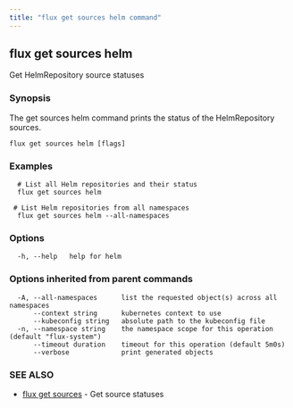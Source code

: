```yaml
---
title: "flux get sources helm command"
---
```

## flux get sources helm

Get HelmRepository source statuses

### Synopsis

The get sources helm command prints the status of the HelmRepository sources.

```
flux get sources helm [flags]
```

### Examples

```
  # List all Helm repositories and their status
  flux get sources helm

 # List Helm repositories from all namespaces
  flux get sources helm --all-namespaces
```

### Options

```
  -h, --help   help for helm
```

### Options inherited from parent commands

```
  -A, --all-namespaces      list the requested object(s) across all namespaces
      --context string      kubernetes context to use
      --kubeconfig string   absolute path to the kubeconfig file
  -n, --namespace string    the namespace scope for this operation (default "flux-system")
      --timeout duration    timeout for this operation (default 5m0s)
      --verbose             print generated objects
```

### SEE ALSO

* [flux get sources](/cmd/flux_get_sources/)	 - Get source statuses

